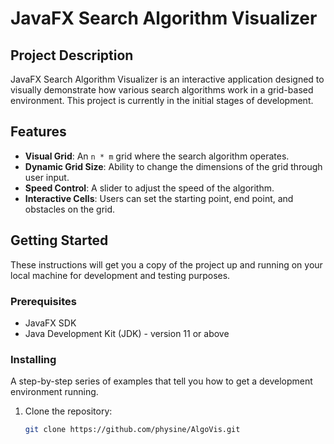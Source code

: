# JavaFX Search Algorithm Visualizer

## Project Description
JavaFX Search Algorithm Visualizer is an interactive application designed to visually demonstrate how various search algorithms work in a grid-based environment. This project is currently in the initial stages of development.

## Features
- **Visual Grid**: An `n * m` grid where the search algorithm operates.
- **Dynamic Grid Size**: Ability to change the dimensions of the grid through user input.
- **Speed Control**: A slider to adjust the speed of the algorithm.
- **Interactive Cells**: Users can set the starting point, end point, and obstacles on the grid.

## Getting Started
These instructions will get you a copy of the project up and running on your local machine for development and testing purposes.

### Prerequisites
- JavaFX SDK
- Java Development Kit (JDK) - version 11 or above

### Installing
A step-by-step series of examples that tell you how to get a development environment running.

1. Clone the repository:
   ```bash
   git clone https://github.com/physine/AlgoVis.git